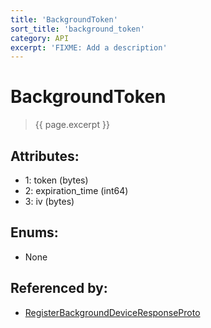 ```yaml
---
title: 'BackgroundToken'
sort_title: 'background_token'
category: API
excerpt: 'FIXME: Add a description'
---
```


[comment]: <> (THIS PART IS GENERATED - AKA DON'T EDIT THIS PART MANUALLY)

# BackgroundToken

> {{ page.excerpt }}

## Attributes:

- 1: token (bytes)
- 2: expiration_time (int64)
- 3: iv (bytes)

## Enums:

- None

## Referenced by:

- [RegisterBackgroundDeviceResponseProto](../RegisterBackgroundDeviceResponseProto/)

[comment]: <> (YOU CAN EDIT AFTER THIS)
